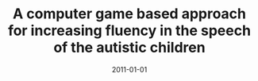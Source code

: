 ---
title: "A computer game based approach for increasing fluency in the speech of the autistic children"
collection: publications
permalink: /publication/2011-01-01-A-computer-game-based-approach-for-increasing-fluency-in-the-speech-of-the-autistic-children
date: 2011-01-01
venue: 'In the proceedings of 2011 IEEE 11th International Conference on Advanced Learning Technologies'
citation: ' Anika Anwar,  Md Mustafizur Rahman,  SM Ferdous,  Samiul Alam Anik,  Syed Ishtiaque Ahmed, &quot;A computer game based approach for increasing fluency in the speech of the autistic children.&quot; In the proceedings of 2011 IEEE 11th International Conference on Advanced Learning Technologies, 2011.'
---